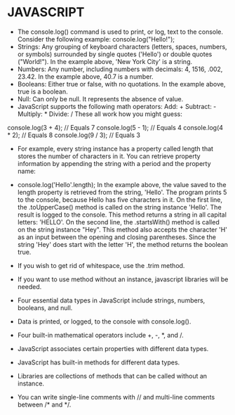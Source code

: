 # JAVASCRIPT
- The console.log() command is used to print, or log, text to the console. Consider the following example: console.log("Hello!");
- Strings: Any grouping of keyboard characters (letters, spaces, numbers, or symbols) surrounded by single quotes ('Hello') or double quotes ("World!"). In the example above, 'New York City' is a string.
- Numbers: Any number, including numbers with decimals: 4, 1516, .002, 23.42. In the example above, 40.7 is a number.
- Booleans: Either true or false, with no quotations. In the example above, true is a boolean.
- Null: Can only be null. It represents the absence of value.
- JavaScript supports the following math operators:
Add: +
Subtract: -
Multiply: *
Divide: /
These all work how you might guess:

console.log(3 + 4); // Equals 7
console.log(5 - 1); // Equals 4
console.log(4 * 2); // Equals 8
console.log(9 / 3); // Equals 3

- For example, every string instance has a property called length that stores the number of characters in it. You can retrieve property information by appending the string with a period and the property name:

- console.log('Hello'.length);
In the example above, the value saved to the length property is retrieved from the string, 'Hello'. The program prints 5 to the console, because Hello has five characters in it.
On the first line, the .toUpperCase() method is called on the string instance 'Hello'. The result is logged to the console. This method returns a string in all capital letters: 'HELLO'.
On the second line, the .startsWith() method is called on the string instance "Hey". This method also accepts the character 'H' as an input between the opening and closing parentheses. Since the string 'Hey' does start with the letter 'H', the method returns the boolean true.
- If you wish to get rid of whitespace, use the .trim method.
- If you want to use method without an instance, javascript libraries will be needed. 
- Four essential data types in JavaScript include strings, numbers, booleans, and null.
- Data is printed, or logged, to the console with console.log().
- Four built-in mathematical operators include +, -, *, and /.
- JavaScript associates certain properties with different data types.
- JavaScript has built-in methods for different data types.
- Libraries are collections of methods that can be called without an instance.
- You can write single-line comments with // and multi-line comments between /* and */.

